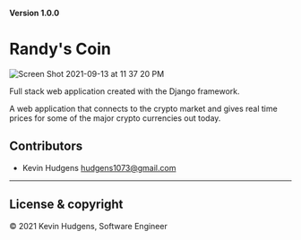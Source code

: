 **Version 1.0.0**

# Randy's Coin

![Screen Shot 2021-09-13 at 11 37 20 PM](https://user-images.githubusercontent.com/49671052/133103684-b5f0bf1f-25e4-4806-9c82-1aec935bb8a0.png)

Full stack web application created with the Django framework.

A web application that connects to the crypto market and gives real time prices for some of the major crypto currencies out today. 

## Contributors

- Kevin Hudgens <hudgens1073@gmail.com>

---
## License & copyright

© 2021 Kevin Hudgens, Software Engineer
